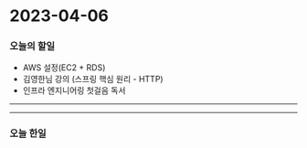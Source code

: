 2023-04-06
==========

### 오늘의 할일
* AWS 설정(EC2 + RDS)
* 김영한님 강의 (스프링 핵심 원리 - HTTP)
* 인프라 엔지니어링 첫걸음 독서
<hr/>
<hr/>

### 오늘 한일